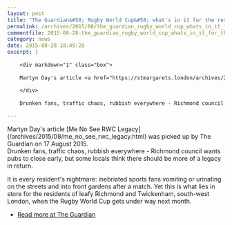 ```yaml
---
layout: post
title: "The Guardian&#58; Rugby World Cup&#58; what's in it for the residents of Twickenham?"
permalink: /archives/2015/08/the_guardian_rugby_world_cup_whats_in_it_for_the_r.html
commentfile: 2015-08-28-the_guardian_rugby_world_cup_whats_in_it_for_the_r
category: news
date: 2015-08-28 18:49:28
excerpt: |
    
    <div markdown="1" class="box">
    
    Martyn Day's article <a href="https://stmargarets.london/archives/2015/08/me_no_see_rwc_legacy.html">Me No See RWC Legacy</a> was picked up by The Guardian on 17 August 2015.
    
    </div>
    
    Drunken fans, traffic chaos, rubbish everywhere - Richmond council wants pubs to close early, but some locals think there should be more of a legacy in return.

---
```


<div markdown="1" class="box">
Martyn Day's article [Me No See RWC Legacy](/archives/2015/08/me_no_see_rwc_legacy.html) was picked up by The Guardian on 17 August 2015.

</div>
Drunken fans, traffic chaos, rubbish everywhere - Richmond council wants pubs to close early, but some locals think there should be more of a legacy in return.

It is every resident's nightmare: inebriated sports fans vomiting or urinating on the streets and into front gardens after a match. Yet this is what lies in store for the residents of leafy Richmond and Twickenham, south-west London, when the Rugby World Cup gets under way next month.

-   [Read more at The Guardian](http://www.theguardian.com/sport/2015/aug/17/rugby-world-cup-whats-in-it-for-the-residents-of-twickenham)
